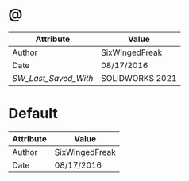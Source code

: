 # @
| Attribute | Value |
| ---  | ---     |
| Author | SixWingedFreak |
| Date | 08/17/2016 |
| _SW_Last_Saved_With_ | SOLIDWORKS 2021 |
# Default
| Attribute | Value |
| ---  | ---     |
| Author | SixWingedFreak |
| Date | 08/17/2016 |
